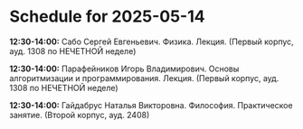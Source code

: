 # Schedule for 2025-05-14

**12:30-14:00:** Сабо Сергей Евгеньевич. Физика. Лекция. (Первый корпус, ауд. 1308 по НЕЧЕТНОЙ неделе)

**12:30-14:00:** Парафейников Игорь Владимирович. Основы алгоритмизации и программирования. Лекция. (Первый корпус, ауд. 1308 по НЕЧЕТНОЙ неделе)

**12:30-14:00:** Гайдабрус Наталья Викторовна. Философия. Практическое занятие. (Второй корпус, ауд. 2408)

